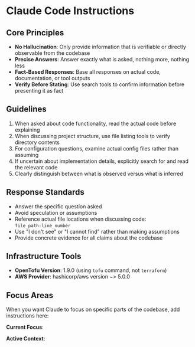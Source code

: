 # Claude Code Instructions

## Core Principles

- **No Hallucination**: Only provide information that is verifiable or directly observable from the codebase
- **Precise Answers**: Answer exactly what is asked, nothing more, nothing less
- **Fact-Based Responses**: Base all responses on actual code, documentation, or tool outputs
- **Verify Before Stating**: Use search tools to confirm information before presenting it as fact

## Guidelines

1. When asked about code functionality, read the actual code before explaining
2. When discussing project structure, use file listing tools to verify directory contents
3. For configuration questions, examine actual config files rather than assuming
4. If uncertain about implementation details, explicitly search for and read the relevant code
5. Clearly distinguish between what is observed versus what is inferred

## Response Standards

- Answer the specific question asked
- Avoid speculation or assumptions
- Reference actual file locations when discussing code: `file_path:line_number`
- Use "I don't see" or "I cannot find" rather than making assumptions
- Provide concrete evidence for all claims about the codebase

## Infrastructure Tools

- **OpenTofu Version**: 1.9.0 (using `tofu` command, not `terraform`)
- **AWS Provider**: hashicorp/aws version ~> 5.0.0

## Focus Areas

When you want Claude to focus on specific parts of the codebase, add instructions here:

**Current Focus**:

<!-- Add specific files, directories, or components you want Claude to prioritize -->

<!-- Example: Focus on authentication modules in src/auth/ -->

<!-- Example: Prioritize error handling in payment processing -->

**Active Context**:

<!-- Specify the current task or feature being worked on -->

<!-- This helps Claude understand the broader context of your requests -->
